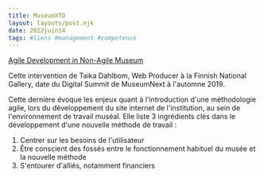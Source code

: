 ```yaml
---
title: MuseumXTD
layout: layouts/post.njk
date: 2022juin14
tags: #liens #management #competence
---
```



[Agile Development in Non-Agile Museum](https://www.museumnext.com/article/agile-development-in-non-agile-museum/)

Cette intervention de Taika Dahlbom, Web Producer à la Finnish National Gallery, date du Digital Summit de MuseumNext à l'automne 2019. 

Cette dernière évoque les enjeux quant à l'introduction d'une méthodologie agile, lors du développement du site internet de l'institution, au sein de l'environnement de travail muséal. 
Elle liste 3 ingrédients clés dans le développement d'une nouvelle méthode de travail : 
1. Centrer sur les besoins de l'utilisateur
2. Être conscient des fossés entre le fonctionnement habituel du musée et la nouvelle méthode
3. S'entourer d'alliés, notamment financiers

